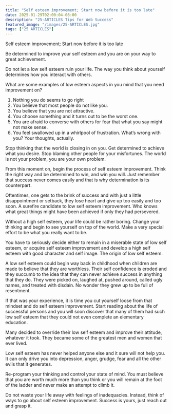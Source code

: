 ```yaml
---
title: "Self esteem improvement; Start now before it is too late"
date: 2025-01-29T02:00:04-08:00
description: "25-ARTICLES Tips for Web Success"
featured_image: "/images/25-ARTICLES.jpg"
tags: ["25 ARTICLES"]
---
```


Self esteem improvement; Start now before it is too late


Be determined to improve your self esteem and you are on your way to great achievement. 

Do not let a low self esteem ruin your life. The way you think about yourself determines how you interact with others.

What are some examples of low esteem aspects in you mind that you need improvement on?

1. Nothing you do seems to go right
2. You believe that most people do not like you.
3. You believe that you are not attractive.
4. You choose something and it turns out to be the worst one.
5. You are afraid to converse with others for fear that what you say might not make sense.
6. You feel swallowed up in a whirlpool of frustration.
What’s wrong with you? Your thoughts, actually.

Stop thinking that the world is closing in on you. Get determined to achieve what you desire. Stop blaming other people for your misfortunes. The world is not your problem, you are your own problem.

From this moment on, begin the process of self esteem improvement. Think the right way and be determined to win, and win you will. Just remember that success never comes easily and that is why determination is its counterpart.

Oftentimes, one gets to the brink of success and with just a little disappointment or setback, they lose heart and give up too easily and too soon. A surefire candidate to low self esteem improvement. Who knows what great things might have been achieved if only they had persevered.

Without a high self esteem, your life could be rather boring. Change your thinking and begin to see yourself on top of the world. Make a very special effort to be what you really want to be. 

You have to seriously decide either to remain in a miserable state of low self esteem, or acquire self esteem improvement and develop a high self esteem with good character and self image.
The origin of low self esteem.

A low self esteem could begin way back in childhood when children are made to believe that they are worthless. Their self confidence is eroded and they succumb to the idea that they can never achieve success in anything that they do. They were picked on, laughed at, pushed around, called ugly names, and treated with disdain. No wonder they grew up to be full of resentment.

If that was your experience, it is time you cut yourself loose from that mindset and do self esteem improvement. Start reading about the life of successful persons and you will soon discover that many of them had such low self esteem that they could not even complete an elementary education. 

Many decided to override their low self esteem and improve their attitude, whatever it took. They became some of the greatest men and women that ever lived.

Low self esteem has never helped anyone else and it sure will not help you. It can only drive you into depression, anger, grudge, fear and all the other evils that it generates.

Re-program your thinking and control your state of mind. You must believe that you are worth much more than you think or you will remain at the foot of the ladder and never make an attempt to climb it. 

Do not waste your life away with feelings of inadequacies. Instead, think of ways to go about self esteem improvement. Success is yours, just reach out and grasp it.

